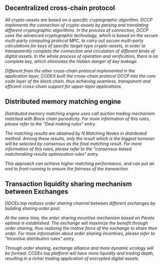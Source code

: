 ## Decentralized cross-chain protocol
*All crypto-assets are based on a specific cryptographic algorithm. DCCP implements the connection of crypto-assets by parsing and translating different cryptographic algorithms. In the process of connection, DCCP uses the advanced cryptographic technology, which is based on the secure multi-party computing protocol MPC, to carry out secure multi-party calculations for keys of specific target-type crypto-assets, in order to transparently complete the connection and circulation of different kinds of digital assets. In the whole process of operation and verification, there is no complete key, which eliminates the hidden danger of key leakage.*

*Different from the other cross-chain protocol implemented in the application layer, CCDEX built the cross-chain protocol DCCP into the core code layer of the block chain, thus achieving seamless, transparent and efficient cross-chain support for upper-layer applications.*

## Distributed memory matching engine
*Distributed memory matching engine uses call auction trading mechanism matched with Block chain periodicity. For more information of this rules, please refer to the "Deal making rules" entry.*

*The matching results are obtained by N Matching Nodes in distributed method. Among these results, only the result which is the biggest turnover will be selected by consensus as the final matching result. For more information of this rules, please refer to the "consensus-based matchmaking results optimization rules" entry.*

*This approach can achieve higher matching performance, and can put an end to front-running to ensure the fairness of the transaction.*

## Transaction liquidity sharing mechanism between Exchanges
*DDCEx.top realizes order sharing channel between different exchanges by building sharing order pool.*

*At the same time, the order sharing incentive mechanism based on Pareto optimal is established. The exchange will maximize the benefit through order sharing, thus realizing the motive force of the exchange to share their order. For more information about order sharing incentives, please refer to "Incentive distribution rules" entry.*

*Through order sharing, exchange alliance and more dynamic ecology will be formed. CCDEx.top platform will have more liquidity and trading depth, resulting in a richer trading application of encrypted digital assets.*
